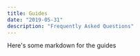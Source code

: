 ```yaml
---
title: Guides
date: "2019-05-31"
description: "Frequently Asked Questions"
---
```

Here's some markdown for the guides